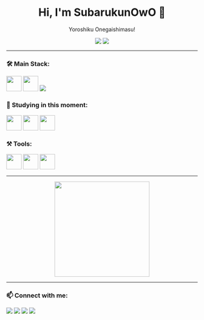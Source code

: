 <h1 align="center">Hi, I'm SubarukunOwO 🚀</h1>

<p align="center">Yoroshiku Onegaishimasu!</p>

<p align="center">
<img src="https://github-readme-stats.vercel.app/api?username=Subarukunowo&show_icons=true&theme=radical" />
<img src="https://github-readme-stats.vercel.app/api/top-langs/?username=Subarukunowo&layout=compact&theme=radical" />

</p>

---

### 🛠️ Main Stack:
<p>
  <img src="https://cdn.jsdelivr.net/gh/devicons/devicon/icons/java/java-original.svg" width="40" />
  <img src="https://cdn.jsdelivr.net/gh/devicons/devicon/icons/kotlin/kotlin-original.svg" width="40" />
  <img src="https://cdn.jsdelivr.net/gh/devicons/devicon@latest/devicon.min.css" />
       
</p>

### 📘 Studying in this moment:
<p>
  <img src="https://cdn.jsdelivr.net/gh/devicons/devicon/icons/flutter/flutter-original.svg" width="40" />
  <img src="https://cdn.jsdelivr.net/gh/devicons/devicon/icons/dart/dart-original.svg" width="40" />
  <img src="https://cdn.jsdelivr.net/gh/devicons/devicon/icons/cplusplus/cplusplus-original.svg" width="40" />
</p>

### ⚒️ Tools:
<p>
  <img src="https://cdn.jsdelivr.net/gh/devicons/devicon/icons/vscode/vscode-original.svg" width="40" />
  <img src="https://cdn.jsdelivr.net/gh/devicons/devicon/icons/git/git-original.svg" width="40" />
  <img src="https://cdn.jsdelivr.net/gh/devicons/devicon/icons/androidstudio/androidstudio-original.svg" width="40" />
</p>

---

<p align="center">
  <img src="[https://i.imgur.com/jx17oHT.gif](https://ih1.redbubble.net/image.4430053313.8935/bg,f8f8f8-flat,750x,075,f-pad,750x1000,f8f8f8.jpg)" width="250px" />
</p>

---

### 📫 Connect with me:
<p>
  <a href="https://instagram.com/Subarukunowo"><img src="https://img.shields.io/badge/Instagram-E4405F?style=for-the-badge&logo=instagram&logoColor=white"/></a>
  <a href="https://github.com/Subarukunowo"><img src="https://img.shields.io/badge/GitHub-100000?style=for-the-badge&logo=github&logoColor=white"/></a>
  <a href="mailto:sandymuliakesuma@gmail.com"><img src="https://img.shields.io/badge/Gmail-D14836?style=for-the-badge&logo=gmail&logoColor=white"/></a>
  <a href="[https://www.linkedin.com/in/yourusername/](https://www.linkedin.com/in/sandy-mulia-kesuma-b797b12b2/)"><img src="https://img.shields.io/badge/LinkedIn-0077B5?style=for-the-badge&logo=linkedin&logoColor=white"/></a>
</p>
